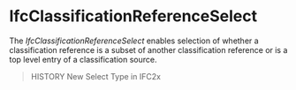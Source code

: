 # IfcClassificationReferenceSelect

The _IfcClassificationReferenceSelect_ enables selection of whether a classification reference is a subset of another classification reference or is a top level entry of a classification source.<!-- end of definition -->

> HISTORY  New Select Type in IFC2x
